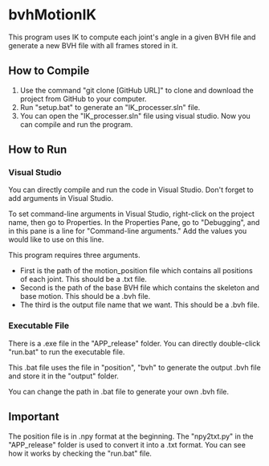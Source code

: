 # bvhMotionIK
 This program uses IK to compute each joint's angle in a given BVH file and generate a new BVH file with all frames stored in it.
## How to Compile
 1. Use the command "git clone [GitHub URL]" to clone and download the project from GitHub to your computer.
 2. Run "setup.bat" to generate an "IK_processer.sln" file.
 3. You can open the "IK_processer.sln" file using visual studio. Now you can compile and run the program.
## How to Run
### Visual Studio
 You can directly compile and run the code in Visual Studio. Don't forget to add arguments in Visual Studio.
 
 To set command-line arguments in Visual Studio, right-click on the project name, then go to Properties. In the Properties Pane, go to "Debugging", and in this pane is a line for "Command-line arguments." Add the values you would like to use on this line.
 
 This program requires three arguments. 
 * First is the path of the motion_position file which contains all positions of each joint. This should be a .txt file.
 * Second is the path of the base BVH file which contains the skeleton and base motion. This should be a .bvh file.
 * The third is the output file name that we want. This should be a .bvh file.
 ### Executable File
 There is a .exe file in the "APP_release" folder. You can directly double-click "run.bat" to run the executable file.
 
 This .bat file uses the file in "position", "bvh" to generate the output .bvh file and store it in the "output" folder.
 
 You can change the path in .bat file to generate your own .bvh file.
 
 ## Important
 The position file is in .npy format at the beginning. The "npy2txt.py" in the "APP_release" folder is used to convert it into a .txt format. You can see how it works by checking the "run.bat" file.
